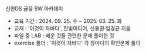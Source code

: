 신한DS 금융 SW 아카데미
- 교육 기간 : 2024. 09. 25. 수 ~ 2025. 03. 25. 화
- 교재 : '이것이 자바다', 한빛미디어, 신용권·임경균 지음
- 파일 중 LAB : 배운 것들 관련한 문제 풀이한 것
- exercise 폴더 : '이것이 자바다' 각 장마다의 확인문제 풀이
